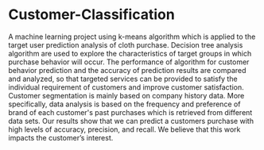# Customer-Classification
A machine learning project using k-means algorithm  which is applied 
to the target user prediction analysis of cloth purchase. Decision tree analysis 
algorithm are used to explore the characteristics of target groups in which 
purchase behavior will occur. The performance of algorithm for customer 
behavior prediction and the accuracy of prediction results are compared and 
analyzed, so that targeted services can be provided to satisfy the individual 
requirement of customers and improve customer satisfaction. Customer segmentation is mainly based on 
company history data. More specifically, data analysis is based on the frequency 
and preference of brand of each customer's past purchases which is 
retrieved from different data sets. Our results show that we can predict a 
customers purchase with high levels of accuracy, precision, and recall. We 
believe that this work impacts the customer’s interest.
